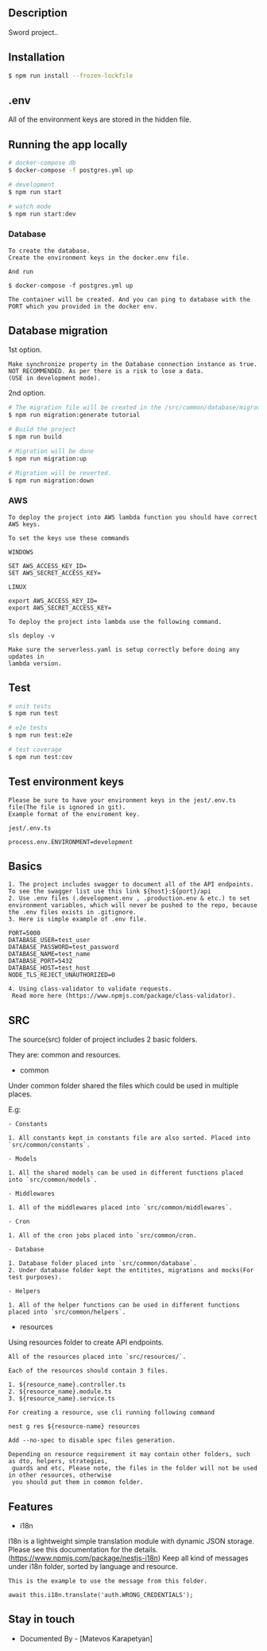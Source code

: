 ## Description

Sword project..

## Installation

```bash
$ npm run install --frozen-lockfile
```

## .env

All of the environment keys are stored in the hidden file.

## Running the app locally

```bash
# docker-compose db
$ docker-compose -f postgres.yml up

# development
$ npm run start

# watch mode
$ npm run start:dev

```

### Database

```
To create the database.
Create the environment keys in the docker.env file. 

And run

$ docker-compose -f postgres.yml up

The container will be created. And you can ping to database with the PORT which you provided in the docker env.

```

## Database migration

1st option.

```
Make synchronize property in the Database connection instance as true.  NOT RECOMMENDED. As per there is a risk to lose a data.
(USE in development mode).
```

2nd option.

```bash
# The migration file will be created in the /src/common/database/migrations/ folder.
$ npm run migration:generate tutorial

# Build the project
$ npm run build

# Migration will be done
$ npm run migration:up

# Migration will be reverted.
$ npm run migration:down

```

### AWS

```
To deploy the project into AWS lambda function you should have correct
AWS keys.

To set the keys use these commands

WINDOWS

SET AWS_ACCESS_KEY_ID=
SET AWS_SECRET_ACCESS_KEY=

LINUX 

export AWS_ACCESS_KEY_ID=
export AWS_SECRET_ACCESS_KEY=

To deploy the project into lambda use the following command.

sls deploy -v

Make sure the serverless.yaml is setup correctly before doing any updates in
lambda version. 

```

## Test

```bash
# unit tests
$ npm run test

# e2e tests
$ npm run test:e2e

# test coverage
$ npm run test:cov
```

## Test environment keys

```
Please be sure to have your environment keys in the jest/.env.ts file(The file is ignored in git).
Example format of the enviroment key.

jest/.env.ts

process.env.ENVIRONMENT=development

```

## Basics

```
1. The project includes swagger to document all of the API endpoints. To see the swagger list use this link ${host}:${port}/api
2. Use .env files (.development.env , .production.env & etc.) to set environment variables, which will never be pushed to the repo, because the .env files exists in .gitignore.
3. Here is simple example of .env file.

PORT=5000
DATABASE_USER=test_user
DATABASE_PASSWORD=test_password
DATABASE_NAME=test_name
DATABASE_PORT=5432
DATABASE_HOST=test_host
NODE_TLS_REJECT_UNAUTHORIZED=0

4. Using class-validator to validate requests.
 Read more here (https://www.npmjs.com/package/class-validator).

```

## SRC

The source(src) folder of project includes 2 basic folders.

They are: common and resources.

- common

Under common folder shared the files which could be used in multiple places.

E.g:

```
- Constants

1. All constants kept in constants file are also sorted. Placed into `src/common/constants`.

- Models

1. All the shared models can be used in different functions placed into `src/common/models`.

- Middlewares

1. All of the middlewares placed into `src/common/middlewares`.

- Cron

1. All of the cron jobs placed into `src/common/cron.

- Database

1. Database folder placed into `src/common/database`.
2. Under database folder kept the entitites, migrations and mocks(For test purposes).

- Helpers

1. All of the helper functions can be used in different functions placed into `src/common/helpers`.

```

- resources

Using resources folder to create API endpoints.

```
All of the resources placed into `src/resources/`.

Each of the resources should contain 3 files.

1. ${resource_name}.controller.ts
2. ${resource_name}.module.ts
3. ${resource_name}.service.ts

For creating a resource, use cli running following command

nest g res ${resource-name} resources

Add --no-spec to disable spec files generation.

Depending on resource requirement it may contain other folders, such as dto, helpers, strategies,
 guards and etc, Please note, the files in the folder will not be used in other resources, otherwise
 you should put them in common folder.

```

## Features

- i18n

I18n is a lightweight simple translation module with dynamic JSON storage.
Please see this documentation for the details. (https://www.npmjs.com/package/nestjs-i18n)
Keep all kind of messages under i18n folder, sorted by language and resource.

```
This is the example to use the message from this folder.

await this.i18n.translate('auth.WRONG_CREDENTIALS');

```

## Stay in touch

- Documented By - [Matevos Karapetyan]
